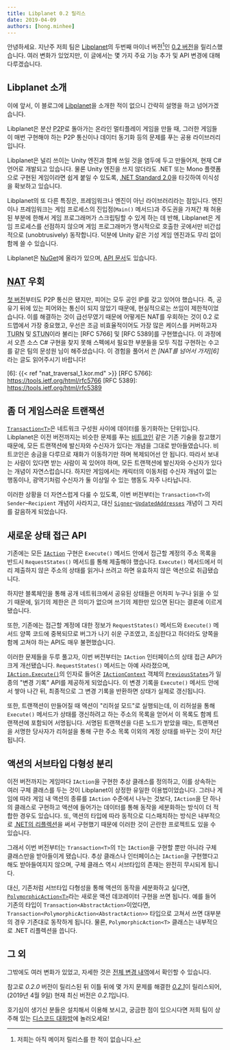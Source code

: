 ```yaml
---
title: Libplanet 0.2 릴리스
date: 2019-04-09
authors: [hong.minhee]
---
```


안녕하세요. 지난주 저희 팀은 [Libplanet]의 두번째 마이너 버전[^1]인 [0.2 버전][2]을 릴리스했습니다.
여러 변화가 있었지만, 이 글에서는 몇 가지 주요 기능 추가 및 API 변경에 대해 다루겠습니다.

[^1]: 저희는 아직 메이저 릴리스를 한 적이 없습니다.

[Libplanet]: https://libplanet.io/
[2]: https://github.com/planetarium/libplanet/releases/tag/0.2.0


Libplanet 소개
--------------

이에 앞서, 이 블로그에 [Libplanet]을 소개한 적이 없으니 간략히 설명을 하고 넘어가겠습니다.

Libplanet은 분산 <abbr title="Peer-to-Peer">P2P</abbr>로 돌아가는 온라인
멀티플레이 게임을 만들 때, 그러한 게임들이 매번 구현해야 하는 P2P 통신이나
데이터 동기화 등의 문제를 푸는 공용 라이브러리입니다.

Libplanet은 널리 쓰이는 Unity 엔진과 함께 쓰일 것을 염두에 두고 만들어져,
현재 C# 언어로 개발되고 있습니다. 물론 Unity 엔진을 쓰지 않더라도 .NET 또는 Mono
플랫폼으로 구현된 게임이라면 쉽게 붙일 수 있도록, [.NET Standard 2.0][3]을 타깃하여
이식성을 확보하고 있습니다.

Libplanet의 또 다른 특징은, 프레임워크나 엔진이 아닌 라이브러리라는 점입니다.
엔진이나 프레임워크는 게임 프로세스의 진입점(`Main()` 메서드)과 주도권을 가져간 채
허용된 부분에 한해서 게임 프로그래머가 스크립팅할 수 있게 하는 데 반해,
Libplanet은 게임 프로세스를 선점하지 않으며 게임 프로그래머가 명시적으로
호출한 곳에서만 비간섭적으로 (unobtrusively) 동작합니다.
덕분에 Unity 같은 기성 게임 엔진과도 무리 없이 함께 쓸 수 있습니다.

Libplanet은 [NuGet]에 올라가 있으며, [API 문서][4]도 있습니다.

[3]: https://github.com/dotnet/standard/blob/master/docs/versions/netstandard2.0.md
[NuGet]: https://www.nuget.org/packages/Libplanet/
[4]: https://docs.libplanet.io/


<abbr title="Network Address Translation">NAT</abbr> 우회
--------------------------------------------------------

[첫 버전][5]부터도 P2P 통신은 됐지만, 피어는 모두 공인 IP를 갖고 있어야 했습니다.
즉, 공유기 뒤에 있는 피어와는 통신이 되지 않았기 때문에, 현실적으로는 쓰임이 제한적이었습니다.
이를 해결하는 것이 급선무였기 때문에 어떻게든 NAT를 우회하는 것이 0.2 로드맵에서 가장 중요했고,
우선은 조금 비효율적이어도 가장 많은 케이스를 커버하고자
<abbr title="Traversal Using Relays around NAT">TURN</abbr> 및
<abbr title="Session Traversal Utilities for NAT">STUN</abbr>이라 불리는
[RFC 5766] 및 [RFC 5389]를 구현했습니다. 이 과정에서 오픈 소스 C# 구현을 찾지 못해
스펙에서 필요한 부분들을 모두 직접 구현하는 수고를 같은 팀의 문성원 님이 해주셨습니다.
이 경험을 풀어서 쓴 <cite>[NAT를 넘어서 가자][6]</cite>라는 글도 읽어주시기 바랍니다!

[5]: https://github.com/planetarium/libplanet/releases/tag/0.1.0
[6]: {{< ref "nat_traversal_1.kor.md" >}}
[RFC 5766]: https://tools.ietf.org/html/rfc5766
[RFC 5389]: https://tools.ietf.org/html/rfc5389


좀 더 게임스러운 트랜잭션
-------------------------

[`Transaction<T>`][7]은 네트워크 구성원 사이에 데이터를 동기화하는 단위입니다.
Libplanet은 이전 버전까지는 비슷한 문제를 푸는 [비트코인] 같은 기존 기술을 참고했기 때문에,
모든 트랜잭션에 발신자와 수신자가 있다는 개념을 그대로 받아들였습니다.
비트코인은 송금을 다루므로 재화가 이동하기만 하며 복제되어선 안 됩니다.
따라서 보내는 사람이 있다면 받는 사람이 꼭 있어야 하며,
모든 트랜잭션에 발신자와 수신자가 있다는 개념이 자연스럽습니다.
하지만 게임에서는 캐릭터의 이동처럼 수신자 개념이 없는 행동이나,
광역기처럼 수신자가 둘 이상일 수 있는 행동도 자주 나타납니다.

이러한 상황을 더 자연스럽게 다룰 수 있도록,
이번 버전부터는 `Transaction<T>`의 `Sender`–`Recipient` 개념이 사라지고,
대신 [`Signer`][8]–[`UpdatedAddresses`][9] 개념이 그 자리를 갈음하게 되었습니다.

[7]: https://docs.libplanet.io/0.2.1/api/Libplanet.Tx.Transaction-1.html
[비트코인]: https://bitcoin.org/
[8]: https://docs.libplanet.io/0.2.1/api/Libplanet.Tx.Transaction-1.html#Libplanet_Tx_Transaction_1_Signer
[9]: https://docs.libplanet.io/0.2.1/api/Libplanet.Tx.Transaction-1.html#Libplanet_Tx_Transaction_1_UpdatedAddresses


새로운 상태 접근 API
--------------------

기존에는 모든 [`IAction`][10] 구현은 `Execute()` 메서드 안에서 접근할 계정의 주소 목록을
반드시 `RequestStates()` 메서드를 통해 제출해야 했습니다.
`Execute()` 메서드에서 미리 제출하지 않은 주소의 상태를 읽거나 쓰려고 하면 유효하지 않은
액션으로 취급됐습니다.

하지만 블록체인을 통해 공개 네트워크에서 공유된 상태들은 어차피 누구나 읽을 수 있기 때문에,
읽기의 제한은 큰 의미가 없으며 쓰기의 제한만 있으면 된다는 결론에 이르게 됐습니다.

또한, 기존에는 접근할 계정에 대한 정보가 `RequestStates()` 메서드와 `Execute()` 메서드
양쪽 코드에 중복되므로 버그가 나기 쉬운 구조였고, 조심한다고 하더라도 양쪽을 함께 고쳐야 하는
API도 매우 불편했습니다.

이러한 문제들을 두루 풀고자, 이번 버전부터는 `IAction` 인터페이스의 상태 접근 API가
크게 개선됐습니다. `RequestStates()` 메서드는 아예 사라졌으며,
[`IAction.Execute()`][11]의 인자로 들어온 [`IActionContext`][12] 객체의
[`PreviousStates`][13]가 일종의 "변경 기록" API를 제공하게 되었습니다.
이 변경 기록을 `Execute()` 메서드 안에서 쌓아 나간 뒤,
최종적으로 그 변경 기록을 반환하면 상태가 실제로 갱신됩니다.

또한, 트랜잭션이 만들어질 때 액션이 "리허설 모드"로 실행되는데,
이 리허설을 통해 `Execute()` 메서드가 상태를 갱신하려고 하는 주소의 목록을 얻어서
이 목록도 함께 트랜잭션에 포함되어 서명됩니다.
서명된 트랜잭션을 다른 노드가 받았을 때는, 트랜잭션을 서명한 당사자가 리허설을 통해
구한 주소 목록 이외의 계정 상태를 바꾸는 것이 차단됩니다.

[10]: https://docs.libplanet.io/0.2.1/api/Libplanet.Action.IAction.html
[11]: https://docs.libplanet.io/0.2.1/api/Libplanet.Action.IAction.html#Libplanet_Action_IAction_Execute_Libplanet_Action_IActionContext_
[12]: https://docs.libplanet.io/0.2.1/api/Libplanet.Action.IActionContext.html
[13]: https://docs.libplanet.io/0.2.1/api/Libplanet.Action.IActionContext.html#Libplanet_Action_IActionContext_PreviousStates


액션의 서브타입 다형성 분리
---------------------------

이전 버전까지는 게임마다 `IAction`을 구현한 추상 클래스를 정의하고,
이를 상속하는 여러 구체 클래스를 두는 것이 Libplanet이 상정한 유일한 이용법이었습니다.
그러나 게임에 따라 게임 내 액션의 종류를 `IAction` 수준에서 나누는 것보다,
`IAction`을 단 하나의 클래스로 구현하고 액션에 들어가는 데이터를 통해 동작을 세분화하는 방식이
더 적합한 경우도 있습니다. 또, 액션의 타입에 따라 동적으로 디스패치하는 방식은 내부적으로
[.NET의 리플렉션][14]을 써서 구현했기 때문에 이러한 것이 곤란한 프로젝트도 있을 수 있습니다.

그래서 이번 버전부터는 `Transaction<T>`의 `T`는 `IAction`을 구현할 뿐만 아니라 구체 클래스만을
받아들이게 됐습니다. 추상 클래스나 인터페이스는 `IAction`을 구현했다고 해도 받아들여지지 않으며,
구체 클래스 역시 서브타입의 존재는 완전히 무시되게 됩니다.

대신, 기존처럼 서브타입 다형성을 통해 액션의 동작을 세분화하고 싶다면,
[`PolymorphicAction<T>`][15]라는 새로운 액션 데코레이터 구현을 쓰면 됩니다.
예를 들어 기존의 타입이 `Transaction<AbstractAction>`이었다면,
`Transaction<PolymorphicAction<AbstractAction>>` 타입으로 고쳐서 쓰면
대부분의 경우 기존대로 동작하게 됩니다.
물론, `PolymorphicAction<T>` 클래스는 내부적으로 .NET 리플렉션을 씁니다.

[14]: https://docs.microsoft.com/ko-kr/dotnet/framework/reflection-and-codedom/reflection
[15]: https://docs.libplanet.io/0.2.1/api/Libplanet.Action.PolymorphicAction-1.html


그 외
-----

그밖에도 여러 변화가 있었고, 자세한 것은 [전체 변경 내역][2]에서 확인할 수 있습니다.

참고로 *0.2.0* 버전이 릴리스된 뒤 이틀 뒤에 몇 가지 문제를 해결한 [*0.2.1*][15]이 릴리스되어,
(2019년 4월 9일) 현재 최신 버전은 *0.2.1*입니다.

호기심이 생기신 분들은 설치해서 이용해 보시고, 궁금한 점이 있으시다면 저희 팀이 상주해 있는
[디스코드 대화방][16]에 놀러오세요!

[15]: https://github.com/planetarium/libplanet/releases/tag/0.2.1
[16]: https://discord.gg/planetarium
